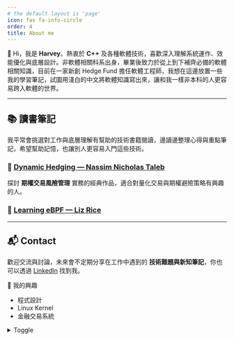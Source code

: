 ```yaml
---
# the default layout is 'page'
icon: fas fa-info-circle
order: 4
title: About me
---
```




👋 Hi，我是 **Harvey**。熱衷於 **C++** 及各種軟體技術，喜歡深入理解系統運作、效能優化與底層設計。非軟體相關科系出身，畢業後致力於從上到下補齊必備的軟體相關知識，目前在一家新創 Hedge Fund 擔任軟體工程師，我想在這邊放置一些我的學習筆記，試圖用淺白的中文將軟體知識寫出來，讓和我一樣非本科的人更容易跨入軟體的世界。

---

## 📚 讀書筆記

我平常會挑選對工作與底層理解有幫助的技術書籍閱讀，邊讀邊整理心得與重點筆記，希望幫助記憶，也讓別人更容易入門這些技術。 

### 🔹 [Dynamic Hedging — Nassim Nicholas Taleb](/posts/note-dynamic-hedging)
探討 **期權交易風險管理** 實務的經典作品，適合對量化交易與期權避險策略有興趣的人。  

### 🔹 [Learning eBPF — Liz Rice](/posts/note-learning-ebpf)

---

## 📬 Contact

歡迎交流與討論，未來會不定期分享在工作中遇到的 **技術難題與新知筆記**，你也可以透過 [LinkedIn](https://www.linkedin.com/in/harveywu-k/) 找到我。


<link rel="stylesheet" href="{{ '/assets/css/toggle.css' | relative_url }}">
<script src="{{ '/assets/js/toggle.js' | relative_url }}"></script>


<div class="toggle">
  <div class="toggle-header">📌 我的興趣</div>
  <div class="toggle-content">
    <ul>
      <li>程式設計</li>
      <li>Linux Kernel</li>
      <li>金融交易系統</li>
    </ul>
  </div>
</div>

<details>
    <summary>Toggle</summary>
    <ul>
      <li>程式設計</li>
      <li>Linux Kernel</li>
      <li>金融交易系統</li>
    </ul>
</details>